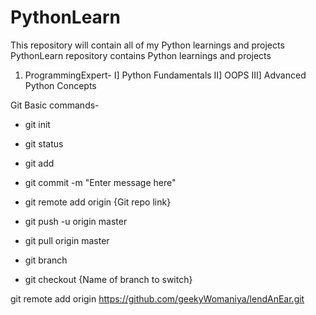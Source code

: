 # PythonLearn
This repository will contain all of my Python learnings and projects
PythonLearn repository contains Python learnings and projects
1. ProgrammingExpert-
    I] Python Fundamentals
    II] OOPS
    III] Advanced Python Concepts


Git Basic commands-
- git init
- git status
- git add 
- git commit -m "Enter message here"

- git remote add origin {Git repo link}
- git push -u origin master
- git pull origin master

- git branch
- git checkout {Name of branch to switch}

git remote add origin https://github.com/geekyWomaniya/lendAnEar.git